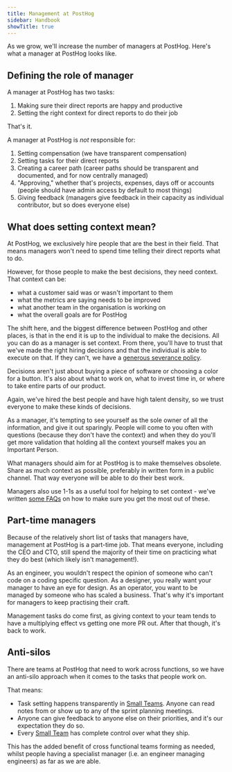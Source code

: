 ```yaml
---
title: Management at PostHog
sidebar: Handbook
showTitle: true
---
```


As we grow, we'll increase the number of managers at PostHog. Here's what a manager at PostHog looks like.

## Defining the role of manager

A manager at PostHog has two tasks:
1. Making sure their direct reports are happy and productive
1. Setting the right context for direct reports to do their job

That's it.

A manager at PostHog is _not_ responsible for:
1. Setting compensation (we have transparent compensation)
1. Setting tasks for their direct reports
1. Creating a career path (career paths should be transparent and documented, and for now centrally managed)
1. "Approving," whether that's projects, expenses, days off or accounts (people should have admin access by default to most things)
1. Giving feedback (managers give feedback in their capacity as individual contributor, but so does everyone else)


## What does setting context mean?

At PostHog, we exclusively hire people that are the best in their field.
That means managers won't need to spend time telling their direct reports what to do.

However, for those people to make the best decisions, they need context. That context can be:
- what a customer said was or wasn't important to them
- what the metrics are saying needs to be improved
- what another team in the organisation is working on
- what the overall goals are for PostHog

The shift here, and the biggest difference between PostHog and other places, is that in the end it is up to the individual to make the decisions.
All you can do as a manager is set context. From there, you'll have to trust that we've made the right hiring decisions and that the individual is able to execute on that. If they can't, we have a [generous severance policy](/handbook/people/compensation#severance).

Decisions aren't just about buying a piece of software or choosing a color for a button. It's also about what to work on, what to invest time in, or where to take entire parts of our product.

Again, we've hired the best people and have high talent density, so we trust everyone to make these kinds of decisions.

As a manager, it's tempting to see yourself as the sole owner of all the information, and give it out sparingly.
People will come to you often with questions (because they don't have the context) and when they do you'll get more validation that holding all the context yourself makes you an Important Person.

What managers should aim for at PostHog is to make themselves obsolete. Share as much context as possible, preferably in written form in a public channel. That way everyone will be able to do their best work.

Managers also use 1-1s as a useful tool for helping to set context - we've written [some FAQs](/handbook/company/1-1s) on how to make sure you get the most out of these. 

## Part-time managers

Because of the relatively short list of tasks that managers have, management at PostHog is a part-time job.
That means everyone, including the CEO and CTO, still spend the majority of their time on practicing what they do best (which likely isn't management!).

As an engineer, you wouldn't respect the opinion of someone who can't code on a coding specific question.
As a designer, you really want your manager to have an eye for design.
As an operator, you want to be managed by someone who has scaled a business.
That's why it's important for managers to keep practising their craft.

Management tasks do come first, as giving context to your team tends to have a multiplying effect vs getting one more PR out. After that though, it's back to work.

## Anti-silos

There are teams at PostHog that need to work across functions, so we have an anti-silo approach when it comes to the tasks that people work on.

That means:
* Task setting happens transparently in [Small Teams](structure). Anyone can read notes from or show up to any of the sprint planning meetings.
* Anyone can give feedback to anyone else on their priorities, and it's our expectation they do so.
* Every [Small Team](structure) has complete control over what they ship.

This has the added benefit of cross functional teams forming as needed, whilst people having a specialist manager (i.e. an engineer managing engineers) as far as we are able. 
